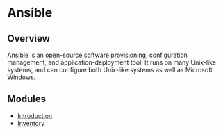 # Ansible

## Overview
Ansible is an open-source software provisioning, configuration management, and application-deployment tool.
It runs on many Unix-like systems, and can configure both Unix-like systems as well as Microsoft Windows.
<!--MODULES_START-->
## Modules
- [Introduction](./modules/introduction)
- [Inventory](./modules/inventory)
<!--MODULES_END-->
